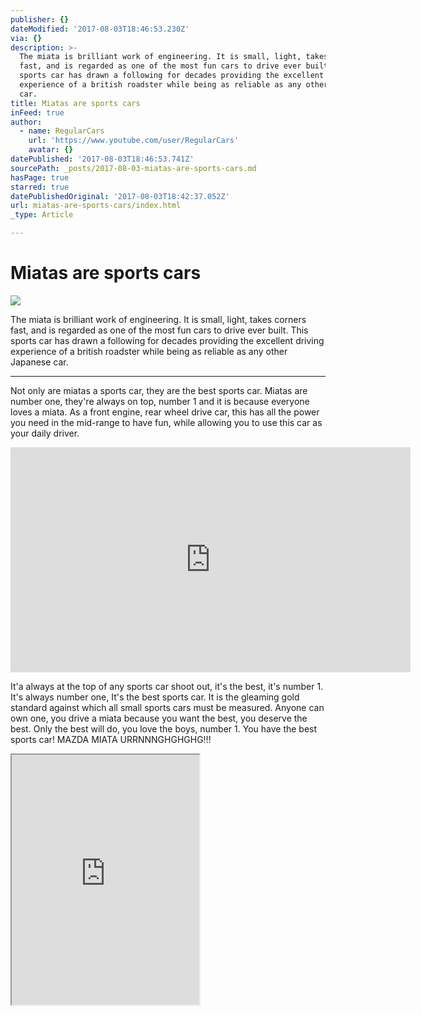 ```yaml
---
publisher: {}
dateModified: '2017-08-03T18:46:53.230Z'
via: {}
description: >-
  The miata is brilliant work of engineering. It is small, light, takes corners
  fast, and is regarded as one of the most fun cars to drive ever built. This
  sports car has drawn a following for decades providing the excellent driving
  experience of a british roadster while being as reliable as any other Japanese
  car. 
title: Miatas are sports cars
inFeed: true
author:
  - name: RegularCars
    url: 'https://www.youtube.com/user/RegularCars'
    avatar: {}
datePublished: '2017-08-03T18:46:53.741Z'
sourcePath: _posts/2017-08-03-miatas-are-sports-cars.md
hasPage: true
starred: true
datePublishedOriginal: '2017-08-03T18:42:37.052Z'
url: miatas-are-sports-cars/index.html
_type: Article

---
```

# Miatas are sports cars
![](https://the-grid-user-content.s3-us-west-2.amazonaws.com/ffad9a91-4d13-4268-a96a-f7a50cb2d143.jpg)

The miata is brilliant work of engineering. It is small, light, takes corners fast, and is regarded as one of the most fun cars to drive ever built. This sports car has drawn a following for decades providing the excellent driving experience of a british roadster while being as reliable as any other Japanese car. 

---

Not only are miatas a sports car, they are the best sports car. Miatas are number one, they're always on top, number 1 and it is because everyone loves a miata. As a front engine, rear wheel drive car, this has all the power you need in the mid-range to have fun, while allowing you to use this car as your daily driver. 

<iframe src="https://cdn.embedly.com/widgets/media.html?src=https%3A%2F%2Fwww.youtube.com%2Fembed%2Fkp1kuo6xkbE%3Ffeature%3Doembed&amp;url=http%3A%2F%2Fwww.youtube.com%2Fwatch%3Fv%3Dkp1kuo6xkbE&amp;image=https%3A%2F%2Fi.ytimg.com%2Fvi%2Fkp1kuo6xkbE%2Fhqdefault.jpg&amp;key=a715cf41cc93453ca338d350cd26f87b&amp;type=text%2Fhtml&amp;schema=youtube" width="640" height="360" scrolling="no" frameborder="0" allowfullscreen="" style=""></iframe>

It'a always at the top of any sports car shoot out, it's the best, it's number 1\. It's always number one, It's the best sports car. It is the gleaming gold standard against which all small sports cars must be measured. Anyone can own one, you drive a miata because you want the best, you deserve the best. Only the best will do, you love the boys, number 1\. You have the best sports car! MAZDA MIATA URRNNNGHGHGHG!!!

<iframe src="https://the-grid.github.io/ed-userhtml/?g=eJxtU11vm0AQfOdXrNwHsBtz7wlxRcw5ocJgAW6Up-jMrcO1fOXusBU1-e89QpxGbSSEuNthZnd21-PiAIJfTrhQj72616VExicLj5jAwvJUIUWnF5ZFZjNrBpDSZbJe0zigASyTeBVeb1M_D5MYfvhp6F9FNDsHGoQ5-HEA23hE55DfUMjo8hV5RaPkFvIEwjijaQ7BXeyvw6VhiLY0g1WarOEu2aawifx8laRrSFJYrjN3SCCifhrD7c0dBHQVxmF8PXBn9K8-hOZZb5I09-P8HEqtO3VOyFigW7Q1YbwWDekbcUCpWFW0HMmXom324qGXTIu2mR-YFGxXoZoRyzIHePNnRMEl7PumGJDgTOG3pUuh3I49oNvLykTtkypK8atDLpirCoFNgaQWTDM1ZxLnqmulVvOCSUXsCwBCIMWuYgXCxr-m99s0gqPQJTy1vYSB3lZQsKZtRMEqGMKnPD9kIDg2WuwFyiGRz-WM2r9iYWD6FK5Cmv6vaax67BE-ML_rvlxYlnMyY_BiIA6S2M7HMXhr9o1pShTGdPTSJMbboq8N3Rmo4eQWZu400gqHS8ce586eXljKVbL43NIPLcV6h9z9aQobfkDtay3Frtfo2NwYMNeiRqVZ3dln8LXBIwRGzZkafoe7pRl5eH42Wexa_jR1Wddhw5elqLijDORl6pi3R07L4DXt2-emQqYQsBm8gO_swLLXAOgWDsLI6BLBY2C2an85-WQUv5nA_YlusjBXQ_0KuvaIEjnsniAY0R5hZivflf8AsSE3bQ" height="400" style=""></iframe>